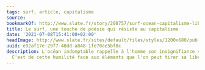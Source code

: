 ```yaml
---
tags: surf, article, capitalisme
source:
bookmarkOf: http://www.slate.fr/story/208757/surf-ocean-capitalisme-liberte-sport-quete-spirituelle
title: Le surf, une touche de poésie qui résiste au capitalisme
date: '2021-07-08T15:41:00+02:00'
headImage: http://www.slate.fr/sites/default/files/styles/1200x680/public/jeremy-bishop-_cfv3bntqlq-unsplash.jpeg
uuid: e92af17e-29f7-48dd-a848-1fe70ae5bf8c
description: L'océan indomptable rappelle à l'homme son insignifiance vertigineuse.
  C'est de cette humilité face aux éléments que l'on peut tirer sa liberté.
---
```

